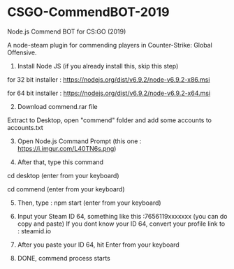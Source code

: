 # CSGO-CommendBOT-2019
Node.js Commend BOT for CS:GO (2019) 

A node-steam plugin for commending players in Counter-Strike: Global Offensive.

1. Install Node JS (if you already install this, skip this step)

for 32 bit installer : https://nodejs.org/dist/v6.9.2/node-v6.9.2-x86.msi

for 64 bit installer : https://nodejs.org/dist/v6.9.2/node-v6.9.2-x64.msi

2. Download commend.rar file

Extract to Desktop, open "commend" folder and add some accounts to accounts.txt

3. Open Node.js Command Prompt (this one : https://i.imgur.com/L40TN6s.png)

4. After that, type this command

cd desktop (enter from your keyboard)

cd commend (enter from your keyboard)

5. Then, type : npm start (enter from your keyboard)

6. Input your Steam ID 64, something like this :7656119xxxxxxx (you can do copy and paste)
If you dont know your ID 64, convert your profile link to : steamid.io

7. After you paste your ID 64, hit Enter from your keyboard

8. DONE, commend process starts
